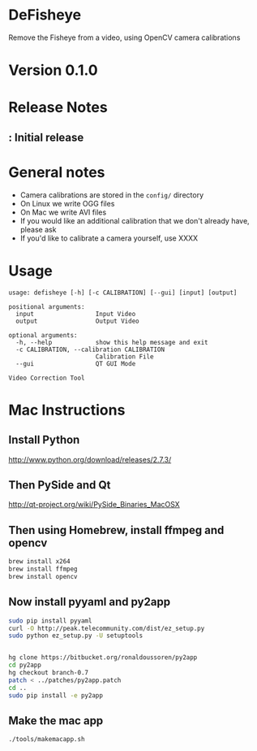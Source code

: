 # DeFisheye

Remove the Fisheye from a video, using OpenCV camera calibrations

# Version 0.1.0

# Release Notes

## <Date>: Initial release

# General notes

* Camera calibrations are stored in the ```config/``` directory
* On Linux we write OGG files
* On Mac we write AVI files
* If you would like an additional calibration that we don't already have, please ask
* If you'd like to calibrate a camera yourself, use XXXX

# Usage
```
usage: defisheye [-h] [-c CALIBRATION] [--gui] [input] [output]

positional arguments:
  input                 Input Video
  output                Output Video

optional arguments:
  -h, --help            show this help message and exit
  -c CALIBRATION, --calibration CALIBRATION
                        Calibration File
  --gui                 QT GUI Mode

Video Correction Tool
```

# Mac Instructions

## Install Python

http://www.python.org/download/releases/2.7.3/

## Then PySide and Qt

http://qt-project.org/wiki/PySide_Binaries_MacOSX

## Then using Homebrew, install ffmpeg and opencv

```bash
brew install x264
brew install ffmpeg
brew install opencv
```

## Now install pyyaml and py2app
```bash
sudo pip install pyyaml
curl -O http://peak.telecommunity.com/dist/ez_setup.py
sudo python ez_setup.py -U setuptools


hg clone https://bitbucket.org/ronaldoussoren/py2app
cd py2app
hg checkout branch-0.7
patch < ../patches/py2app.patch
cd ..
sudo pip install -e py2app
```

## Make the mac app
```bash
./tools/makemacapp.sh
```
